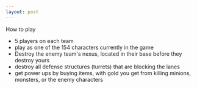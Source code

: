 ```yaml
---
layout: post
---
```


How to play
- 5 players on each team
- play as one of the 154 characters currently in the game
- Destroy the enemy team's nexus, located in their base before they destroy yours
- destroy all defense structures (turrets) that are blocking the lanes
- get power ups by buying items, with gold you get from killing minions, monsters, or the enemy characters
